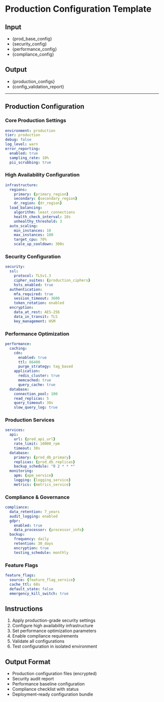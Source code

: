# Production Configuration Template

## Input
- {prod_base_config}
- {security_config}
- {performance_config}
- {compliance_config}

## Output
- {production_configs}
- {config_validation_report}

---

## Production Configuration

### Core Production Settings
```yaml
environment: production
tier: production
debug: false
log_level: warn
error_reporting:
  enabled: true
  sampling_rate: 10%
  pii_scrubbing: true
```

### High Availability Configuration
```yaml
infrastructure:
  regions:
    primary: {primary_region}
    secondary: {secondary_region}
    dr_region: {dr_region}
  load_balancing:
    algorithm: least_connections
    health_check_interval: 10s
    unhealthy_threshold: 3
  auto_scaling:
    min_instances: 10
    max_instances: 100
    target_cpu: 70%
    scale_up_cooldown: 300s
```

### Security Configuration
```yaml
security:
  ssl:
    protocol: TLSv1.3
    cipher_suites: {production_ciphers}
    hsts_enabled: true
  authentication:
    mfa_required: true
    session_timeout: 3600
    token_rotation: enabled
  encryption:
    data_at_rest: AES-256
    data_in_transit: TLS
    key_management: HSM
```

### Performance Optimization
```yaml
performance:
  caching:
    cdn:
      enabled: true
      ttl: 86400
      purge_strategy: tag_based
    application:
      redis_cluster: true
      memcached: true
      query_cache: true
  database:
    connection_pool: 100
    read_replicas: 5
    query_timeout: 30s
    slow_query_log: true
```

### Production Services
```yaml
services:
  api:
    url: {prod_api_url}
    rate_limit: 10000_rpm
    timeout: 30s
  database:
    primary: {prod_db_primary}
    replicas: {prod_db_replicas}
    backup_schedule: "0 2 * * *"
  monitoring:
    apm: {apm_service}
    logging: {logging_service}
    metrics: {metrics_service}
```

### Compliance & Governance
```yaml
compliance:
  data_retention: 7_years
  audit_logging: enabled
  gdpr:
    enabled: true
    data_processor: {processor_info}
  backup:
    frequency: daily
    retention: 30_days
    encryption: true
    testing_schedule: monthly
```

### Feature Flags
```yaml
feature_flags:
  source: {feature_flag_service}
  cache_ttl: 60s
  default_state: false
  emergency_kill_switch: true
```

## Instructions
1. Apply production-grade security settings
2. Configure high availability infrastructure
3. Set performance optimization parameters
4. Enable compliance requirements
5. Validate all configurations
6. Test configuration in isolated environment

## Output Format
- Production configuration files (encrypted)
- Security audit report
- Performance baseline configuration
- Compliance checklist with status
- Deployment-ready configuration bundle